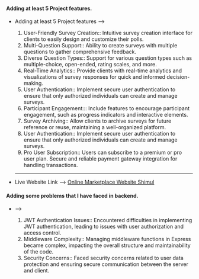 
#### Adding at least 5 Project features.
- Adding at least 5 Project features -->

   1. User-Friendly Survey Creation::
   Intuitive survey creation interface for clients to easily design and customize their polls.
   2. Multi-Question Support::
   Ability to create surveys with multiple questions to gather comprehensive feedback.
   3. Diverse Question Types:: 
   Support for various question types such as multiple-choice, open-ended, rating scales, and more.
   4. Real-Time Analytics::
   Provide clients with real-time analytics and visualizations of survey responses for quick and informed decision-making.
   5. User Authentication::
   Implement secure user authentication to ensure that only authorized individuals can create and manage surveys.
   6. Participant Engagement:::
   Include features to encourage participant engagement, such as progress indicators and interactive elements.
   7. Survey Archiving::
   Allow clients to archive surveys for future reference or reuse, maintaining a well-organized platform.
   8. User Authentication::
   Implement secure user authentication to ensure that only authorized individuals can create and manage surveys.
   9. Pro User Subscription::
   Users can subscribe to a premium or pro user plan. Secure and reliable payment gateway integration for handling transactions.

   * * *

- Live Website Link --> [Online Marketplace Website Shimul](https://online-marketplace-shimul.web.app/)

#### Adding some problems that I have faced in backend.
-  -->

   1. JWT Authentication Issues::
   Encountered difficulties in implementing JWT authentication, leading to issues with user authorization and access control.
   2. Middleware Complexity::
   Managing middleware functions in Express became complex, impacting the overall structure and maintainability of the code.
   3. Security Concerns:: 
   Faced security concerns related to user data protection and ensuring secure communication between the server and client.